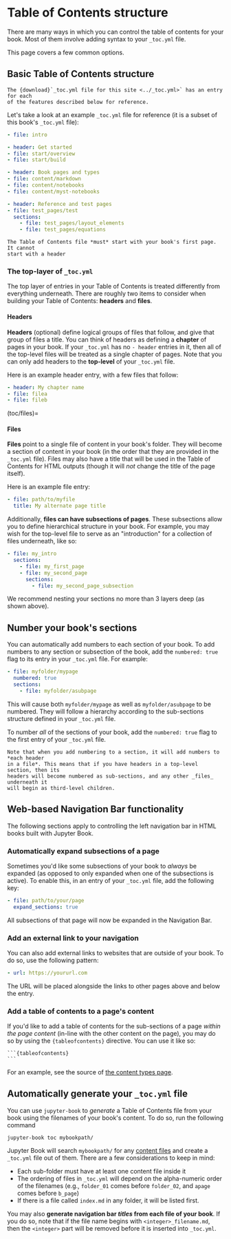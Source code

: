 # Table of Contents structure

There are many ways in which you can control the table of contents for
your book. Most of them involve adding syntax to your `_toc.yml` file.

This page covers a few common options.

## Basic Table of Contents structure

```{note}
The {download}`_toc.yml file for this site <../_toc.yml>` has an entry for each
of the features described below for reference.
```

Let's take a look at an example `_toc.yml` file
for reference (it is a subset of this book's `_toc.yml` file):

```yaml
- file: intro

- header: Get started
- file: start/overview
- file: start/build

- header: Book pages and types
- file: content/markdown
- file: content/notebooks
- file: content/myst-notebooks

- header: Reference and test pages
- file: test_pages/test
  sections:
    - file: test_pages/layout_elements
    - file: test_pages/equations
```

```{warning}
The Table of Contents file *must* start with your book's first page. It cannot
start with a header
```

### The top-layer of `_toc.yml`

The top layer of entries in your Table of Contents is treated differently from everything
underneath. There are roughly two items to consider when building your Table of Contents: **headers**
and **files**.


#### Headers

**Headers** (optional) define logical groups of files that follow, and give that group
of files a title. You can think of headers as defining a **chapter** of pages in your
book. If your `_toc.yml` has no `- header` entries in it, then all of the top-level
files will be treated as a single chapter of pages. Note that you can only add headers
to the **top-level** of your `_toc.yml` file.

Here is an example header entry, with a few files that follow:

```yaml
- header: My chapter name
- file: filea
- file: fileb
```

(toc/files)=
#### Files

**Files** point to a single file of content in your book's folder. They will
become a section of content in your book (in the order that they are provided in
the `_toc.yml` file). Files may also have a title that will be used in the Table of Contents
for HTML outputs (though it will *not* change the title of the page itself).

Here is an example file entry:

```yaml
- file: path/to/myfile
  title: My alternate page title
```

Additionally, **files can have subsections of pages**. These subsections allow you
to define hierarchical structure in your book. For example, you may wish for the top-level
file to serve as an "introduction" for a collection of files underneath, like so:

```yaml
- file: my_intro
  sections:
    - file: my_first_page
    - file: my_second_page
      sections:
        - file: my_second_page_subsection
```

We recommend nesting your sections no more than 3 layers deep (as shown above).

## Number your book's sections

You can automatically add numbers to each section of your book. To add numbers
to any section or subsection of the book, add the `numbered: true` flag to its
entry in your `_toc.yml` file. For example:

```yaml
- file: myfolder/mypage
  numbered: true
  sections:
    - file: myfolder/asubpage
```

This will cause both `myfolder/mypage` as well as `myfolder/asubpage` to be
numbered. They will follow a hierarchy according to the sub-sections structure
defined in your `_toc.yml` file.

To number *all* of the sections of your book, add the `numbered: true` flag to
the first entry of your `_toc.yml` file.

```{admonition} Numbering applies to _sections_ of your page
Note that when you add numbering to a section, it will add numbers to *each header
in a file*. This means that if you have headers in a top-level section, then its
headers will become numbered as sub-sections, and any other _files_ underneath it
will begin as third-level children.
```

## Web-based Navigation Bar functionality

The following sections apply to controlling the left navigation bar in
HTML books built with Jupyter Book.

### Automatically expand subsections of a page

Sometimes you'd like some subsections of your book to *always* be expanded (as opposed
to only expanded when one of the subsections is active). To enable this, in an entry of
your `_toc.yml` file, add the following key:

```yaml
- file: path/to/your/page
  expand_sections: true
```

All subsections of that page will now be expanded in the Navigation Bar.

### Add an external link to your navigation

You can also add external links to websites that are outside of your book.
To do so, use the following pattern:

```yaml
- url: https://yoururl.com
```

The URL will be placed alongside the links to other pages above and below the
entry.

### Add a table of contents to a page's content

If you'd like to add a table of contents for the sub-sections of a page
*within the page content* (in-line with the other content on the page), you
may do so by using the `{tableofcontents}` directive. You can use it like so:

````
```{tableofcontents}
```
````

For an example, see the source of [the content types page](../content-types/index.md).

## Automatically generate your `_toc.yml` file

You can use `jupyter-book` to *generate* a Table of Contents file from your book
using the filenames of your book's content. To do so, run the following command

```
jupyter-book toc mybookpath/
```

Jupyter Book will search `mybookpath/` for any [content files](../content-types/index)
and create a `_toc.yml` file out of them. There are a few considerations to keep in mind:

* Each sub-folder must have at least one content file inside it
* The ordering of files in `_toc.yml` will depend on the alpha-numeric order of
  the filenames (e.g., `folder_01` comes before `folder_02`, and `apage` comes
  before `b_page`)
* If there is a file called `index.md` in any folder, it will be listed first.

You may also **generate navigation bar *titles* from each file of your book**.
If you do so, note that if the file name begins with `<integer>_filename.md`, then
the `<integer>` part will be removed before it is inserted into `_toc.yml`.
